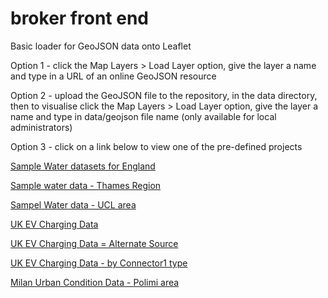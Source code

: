 # broker front end

Basic loader for GeoJSON data onto Leaflet

Option 1 - click the Map Layers > Load Layer option, give the layer a name and type in a URL of an online GeoJSON resource

Option 2 - upload the GeoJSON file to the repository, in the data directory, then to visualise click the Map Layers > Load Layer option, give the layer a name and type in data/geojson file name (only available for local administrators)

Option 3 - click on a link below to view one of the pre-defined projects

<a href="https://ratemydata.github.io/laidlaw/bootStrap.html?project=water&projectsAPI=https://209.97.179.111/broker/projects&databrokerAPI=https://209.97.179.111/broker/data" target="_blank">Sample Water datasets for England</a>

[Sample water data - Thames Region](https://ratemydata.github.io/laidlaw/bootStrap.html?project=water-thames&projectsAPI=https://209.97.179.111/broker/projects&databrokerAPI=https://209.97.179.111/broker/data)

[Sampel Water data - UCL area](https://ratemydata.github.io/laidlaw/bootStrap.html?project=water-ucl&projectsAPI=https://209.97.179.111/broker/projects&databrokerAPI=https://209.97.179.111/broker/data)

[UK EV Charging Data](https://ratemydata.github.io/laidlaw/bootStrap.html?project=uk_chargepoints&projectsAPI=https://209.97.179.111/broker/projects&databrokerAPI=https://209.97.179.111/broker/data)

[UK EV Charging Data = Alternate Source](https://ratemydata.github.io/laidlaw/bootStrap.html?project=charingpoints_2&projectsAPI=https://209.97.179.111/broker/projects&databrokerAPI=https://209.97.179.111/broker/data)

[UK EV Charging Data - by Connector1 type](https://ratemydata.github.io/laidlaw/bootStrap.html?project=uk_chargepoints_by_connector1_type&projectsAPI=https://209.97.179.111/broker/projects&databrokerAPI=https://209.97.179.111/broker/data)

[Milan Urban Condition Data - Polimi area](https://ratemydata.github.io/laidlaw/bootStrap.html?project=polimi-time&projectsAPI=https://209.97.179.111/broker/projects&databrokerAPI=https://209.97.179.111/broker/data)
